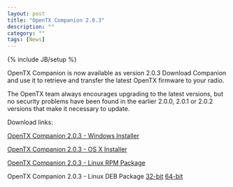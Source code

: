 ```yaml
---
layout: post
title: "OpenTX Companion 2.0.3"
description: ""
category: ""
tags: [News]
---
```

{% include JB/setup %}

OpenTX Companion is now available as version 2.0.3 
Download Companion and use it to retrieve and transfer the latest OpenTX firmware to your radio.

The OpenTX team always encourages upgrading to the latest versions, but no security problems have been found in the earlier 2.0.0, 2.0.1 or 2.0.2 versions that make it necessary to update.

Download links:

[OpenTX Companion 2.0.3 - Windows Installer](http://downloads-20.open-tx.org/companion/companionInstall_2.0.3.exe)

[OpenTX Companion 2.0.3 - OS X Installer](http://downloads-20.open-tx.org/companion/companion-macosx-2.0.3.dmg)

[OpenTX Companion 2.0.3 - Linux RPM Package](http://downloads-20.open-tx.org/companion/companion-2.0.3-i686.rpm)

OpenTX Companion 2.0.3 - Linux DEB Package [32-bit](http://downloads-20.open-tx.org/companion/companion_2.0.3_i386.deb) [64-bit](http://downloads-20.open-tx.org/companion/companion_2.0.3_amd64.deb)
